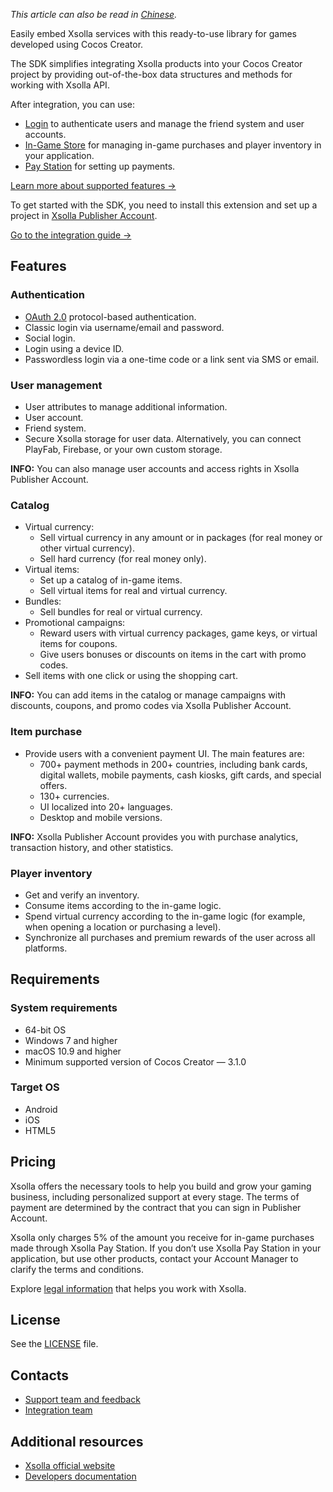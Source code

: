 *This article can also be read in [Chinese](https://github.com/xsolla/commerce-cocos-sdk/blob/master/extensions/xsolla-commerce-sdk/assets/README-zh.md).*

Easily embed Xsolla services with this ready-to-use library for games developed using Cocos Creator.

The SDK simplifies integrating Xsolla products into your Cocos Creator project by providing out-of-the-box data structures and methods for working with Xsolla API.

After integration, you can use:

* [Login](https://developers.xsolla.com/doc/login/) to authenticate users and manage the friend system and user accounts.
* [In-Game Store](https://developers.xsolla.com/doc/in-game-store/) for managing in-game purchases and player inventory in your application.
* [Pay Station](https://developers.xsolla.com/doc/pay-station/) for setting up payments.	

[Learn more about supported features →](#features)

To get started with the SDK, you need to install this extension and set up a project in [Xsolla Publisher Account](https://publisher.xsolla.com/signup?store_type=sdk&utm_source=sdk&utm_medium=cocos-store).

[Go to the integration guide →](https://developers.xsolla.com/sdk/cocos/)

## Features

### Authentication

* [OAuth 2.0](https://oauth.net/2/) protocol-based authentication.
* Classic login via username/email and password.
* Social login.
* Login using a device ID.
* Passwordless login via a one-time code or a link sent via SMS or email.


### User management

* User attributes to manage additional information.
* User account.
* Friend system.
* Secure Xsolla storage for user data. Alternatively, you can connect PlayFab, Firebase, or your own custom storage.

**INFO:** You can also manage user accounts and access rights in Xsolla Publisher Account.

### Catalog

* Virtual currency:
    * Sell virtual currency in any amount or in packages (for real money or other virtual currency).
    * Sell hard currency (for real money only).
* Virtual items:
    * Set up a catalog of in-game items.
    * Sell virtual items for real and virtual currency.
* Bundles:
    * Sell bundles for real or virtual currency.
* Promotional campaigns:
    * Reward users with virtual currency packages, game keys, or virtual items for coupons.
    * Give users bonuses or discounts on items in the cart with promo codes.
* Sell items with one click or using the shopping cart.

**INFO:** You can add items in the catalog or manage campaigns with discounts, coupons, and promo codes via Xsolla Publisher Account.


### Item purchase

* Provide users with a convenient payment UI. The main features are:
    * 700+ payment methods in 200+ countries, including bank cards, digital wallets, mobile payments, cash kiosks, gift cards, and special offers.
    * 130+ currencies.
    * UI localized into 20+ languages.
    * Desktop and mobile versions.

**INFO:** Xsolla Publisher Account provides you with purchase analytics, transaction history, and other statistics.


### Player inventory

* Get and verify an inventory.
* Consume items according to the in-game logic.
* Spend virtual currency according to the in-game logic (for example, when opening a location or purchasing a level).
* Synchronize all purchases and premium rewards of the user across all platforms.


## Requirements


### System requirements

* 64-bit OS
* Windows 7 and higher
* macOS 10.9 and higher
* Minimum supported version of Cocos Creator — 3.1.0


### Target OS

* Android
* iOS
* HTML5

## Pricing

Xsolla offers the necessary tools to help you build and grow your gaming business, including personalized support at every stage. The terms of payment are determined by the contract that you can sign in Publisher Account.

Xsolla only charges 5% of the amount you receive for in-game purchases made through Xsolla Pay Station. If you don’t use Xsolla Pay Station in your application, but use other products, contact your Account Manager to clarify the terms and conditions.

Explore [legal information](https://xsolla.com/legal-agreements) that helps you work with Xsolla.


## License
See the [LICENSE](https://github.com/xsolla/commerce-cocos-sdk/blob/master/extensions/xsolla-commerce-sdk/LICENSE.txt) file.


## Contacts

* [Support team and feedback](https://xsolla.com/partner-support)
* [Integration team](mailto:integration@xsolla.com)


## Additional resources

* [Xsolla official website](https://xsolla.com/)
* [Developers documentation](https://developers.xsolla.com/sdk/cocos//?utm_source=sdk&utm_medium=cocos-store)